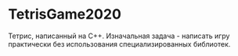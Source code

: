 # TetrisGame2020
Тетрис, написанный на C++. Изначальная задача - написать игру практически без использования специализированных библиотек.
